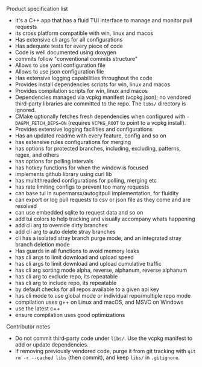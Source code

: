 Product specification list

- It's a C++ app that has a fluid TUI interface to manage and monitor pull requests
- its cross platform compatible with win, linux and macos
- Has extensive cli args for all configurations
- Has adequate tests for every piece of code
- Code is well documented using doxygen
- commits follow "conventional commits structure"
- Allows to use yaml configuration file
- Allows to use json configuration file
- Has extensive logging capabilities throughout the code
- Provides install dependencies scripts for win, linux and macos
- Provides compilation scripts for win, linux and macos
- Dependencies managed via vcpkg manifest (vcpkg.json); no vendored
  third‑party libraries are committed to the repo. The `libs/` directory is
  ignored.
- CMake optionally fetches fresh dependencies when configured with
  `-DAGPM_FETCH_DEPS=ON` (requires `VCPKG_ROOT` to point to a vcpkg install).
- Provides extensive logging facilities and configurations
- Has an updated readme with every feature, config and so on
- has extensive rules configurations for merging
- has options for protected branches, including, excluding, patterns, regex, and others
- has options for polling intervals
- has hotkey functions for when the window is focused
- implements github library using curl lib
- has multithreaded configurations for polling, merging etc
- has rate limiting configs to prevent too many requests
- can base tui in supermarsx/autogitpull implementation, for fluidity
- can export or log pull requests to csv or json file as they come and are resolved
- can use embedded sqlite to request data and so on
- add tui colors to help tracking and visually accompany whats happening
- add cli arg to override dirty branches
- add cli arg to auto delete stray branches
- cli has a isolated stray branch purge mode, and an integrated stray branch deletion mode
- Has guards in all functions to avoid memory leaks
- has cli args to limit download and upload speed
- has cli args to limit download and upload cumulative traffic
- has cli arg sorting mode alpha, reverse, alphanum, reverse alphanum
- has cli arg to exclude repo, its repeatable
- has cli arg to include repo, its repeatable
- by default checks for all repos available to a given api key
- has cli mode to use global mode or individual repo/multiple repo mode
- compilation uses g++ on Linux and macOS, and MSVC on Windows
- use the latest c++
- ensure compilation uses good optimizations

Contributor notes
- Do not commit third‑party code under `libs/`. Use the vcpkg manifest to add
  or update dependencies.
- If removing previously vendored code, purge it from git tracking with
  `git rm -r --cached libs` (then commit), and keep `libs/` in `.gitignore`.
